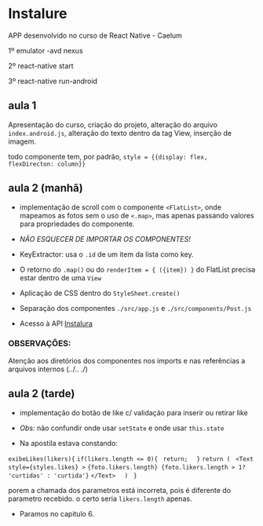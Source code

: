 # Instalure
APP desenvolvido no curso de React Native - Caelum

1º emulator -avd nexus

2º react-native start

3º react-native run-android

## aula 1
Apresentação do curso, criação do projeto, alteração do arquivo `index.android.js`, alteração do texto dentro da tag View, inserção de imagem.

todo componente tem, por padrão, `style = {{display: flex, flexDirecton: column}}`

## aula 2 (manhã)
- implementação de scroll com o componente `<FlatList>`, onde mapeamos as fotos sem o uso de `<.map>`, mas apenas passando valores para propriedades do componente.

- *NÃO ESQUECER DE IMPORTAR OS COMPONENTES!*

- KeyExtractor: usa o `.id` de um item da lista como key.

- O retorno do `.map()` ou do `renderItem = { ({item}) }` do FlatList precisa estar dentro de uma `View`

- Aplicação de CSS dentro do `StyleSheet.create()`

- Separação dos componentes `./src/app.js` e `./src/components/Post.js`

- Acesso à API [Instalura](https://instalura-api.herokuapp.com/api/public/fotos/rafael)

### OBSERVAÇÕES:

Atenção aos diretórios dos componentes nos imports e nas referências a arquivos internos (../..  ./)

## aula 2 (tarde)

- implementação do botão de like c/ validação para inserir ou retirar like

- *Obs:* não confundir onde usar `setState` e onde usar `this.state`

- Na apostila estava constando:

`exibeLikes(likers){`
        `if(likers.length <= 0){`
           ` return;`
      `  }`
        `return (`
           ` <Text style={styles.likes} >`
                `{foto.likers.length} {foto.likers.length > 1? 'curtidas' : 'curtida'}`
            `</Text>`
      `  )`
   ` }`

porem a chamada dos parametros está incorreta, pois é diferente do parametro recebido. o certo seria `likers.length` apenas.

- Paramos no capitulo 6.
